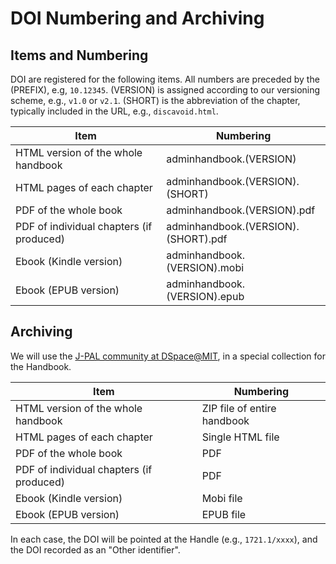 # DOI Numbering and Archiving

## Items and Numbering 

DOI are registered for the following items. All numbers are preceded by the (PREFIX), e.g, `10.12345`. (VERSION) is assigned according to our versioning scheme, e.g., `v1.0` or `v2.1`. (SHORT) is the abbreviation of the chapter, typically included in the URL, e.g., `discavoid.html`.

| Item | Numbering |
|------|-----------|
| HTML version of the whole handbook | adminhandbook.(VERSION)                   |
| HTML pages of each chapter         | adminhandbook.(VERSION).(SHORT)           |
| PDF of the whole book              | adminhandbook.(VERSION).pdf               |
| PDF of individual chapters (if produced) | adminhandbook.(VERSION).(SHORT).pdf |
| Ebook  (Kindle version)            | adminhandbook.(VERSION).mobi              |
| Ebook  (EPUB version)              | adminhandbook.(VERSION).epub              |

## Archiving

We will use the [J-PAL community at DSpace@MIT](https://dspace.mit.edu/handle/1721.1/39118), in a special collection for the Handbook.

| Item | Numbering |
|------|-----------|
| HTML version of the whole handbook | ZIP file of entire handbook               |
| HTML pages of each chapter         | Single HTML file                          |
| PDF of the whole book              | PDF                                       |
| PDF of individual chapters (if produced) | PDF                                 |
| Ebook  (Kindle version)            | Mobi file                                 |
| Ebook  (EPUB version)              | EPUB file                                 |

In each case, the DOI will be pointed at the Handle (e.g., `1721.1/xxxx`), and the DOI recorded as an "Other identifier".


